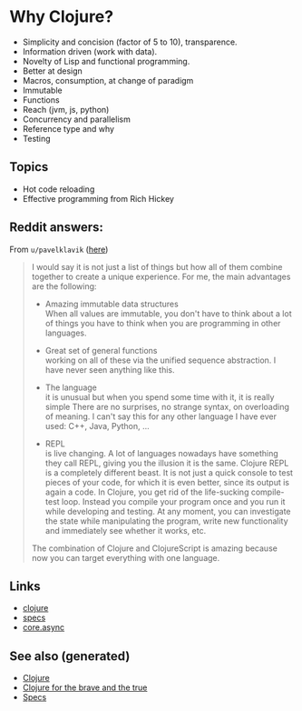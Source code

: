 # Why Clojure?

  - Simplicity and concision (factor of 5 to 10), transparence.
  - Information driven (work with data).
  - Novelty of Lisp and functional programming.
  - Better at design
  - Macros, consumption, at change of paradigm
  - Immutable
  - Functions
  - Reach (jvm, js, python)
  - Concurrency and parallelism
  - Reference type and why
  - Testing

## Topics

  - Hot code reloading
  - Effective programming from Rich Hickey

## Reddit answers:

From `u/pavelklavik`
([here](https://www.reddit.com/r/Clojure/comments/gdm9ry/new_clojurians_ask_anything/))

> I would say it is not just a list of things but how all of them
> combine together to create a unique experience. For me, the main
> advantages are the following:
> 
>   - Amazing immutable data structures  
>     When all values are immutable, you don't have to think about a lot
>     of things you have to think when you are programming in other
>     languages.
> 
>   - Great set of general functions  
>     working on all of these via the unified sequence abstraction. I
>     have never seen anything like this.
> 
>   - The language  
>     it is unusual but when you spend some time with it, it is really
>     simple There are no surprises, no strange syntax, on overloading
>     of meaning. I can't say this for any other language I have ever
>     used: C++, Java, Python, …
> 
>   - REPL  
>     is live changing. A lot of languages nowadays have something they
>     call REPL, giving you the illusion it is the same. Clojure REPL is
>     a completely different beast. It is not just a quick console to
>     test pieces of your code, for which it is even better, since its
>     output is again a code. In Clojure, you get rid of the
>     life-sucking compile-test loop. Instead you compile your program
>     once and you run it while developing and testing. At any moment,
>     you can investigate the state while manipulating the program,
>     write new functionality and immediately see whether it works, etc.
> 
> The combination of Clojure and ClojureScript is amazing because now
> you can target everything with one language.

## Links

  - [clojure](./../decks/clojure.md)
  - [specs](./20200430235013-specs.md)
  - [core.async](./20200430160432-clojure_for_the_brave_and_the_true.md)

## See also (generated)

  - [Clojure](./../decks/clojure.md)
  - [Clojure for the brave and the
    true](./20200430160432-clojure_for_the_brave_and_the_true.md)
  - [Specs](./20200430235013-specs.md)
